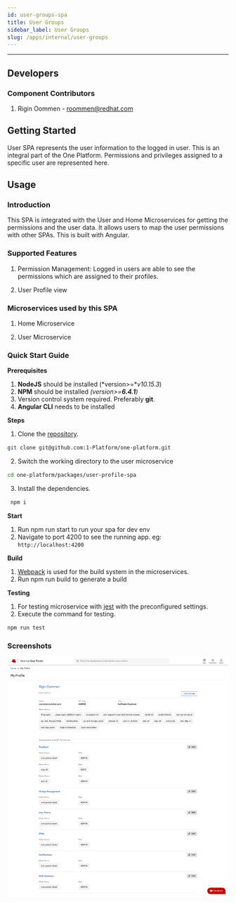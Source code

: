 ```yaml
---
id: user-groups-spa
title: User Groups
sidebar_label: User Groups
slug: /apps/internal/user-groups
---
```

* * *

## Developers

### Component Contributors

1. Rigin Oommen - [roommen@redhat.com](mailto:roommen@redhat.com)

## Getting Started

User SPA represents the user information to the logged in user. This is an integral part of the One Platform. Permissions and privileges assigned to a specific user are represented here.

## Usage

### Introduction

This SPA is integrated with the User and Home Microservices for getting the permissions and the user data. It allows users to map the user permissions with other SPAs. This is built with Angular.

### Supported Features

1. Permission Management: Logged in users are able to see the permissions which are assigned to their profiles.

2. User Profile view

### Microservices used by this SPA

1. Home Microservice

2. User Microservice

### Quick Start Guide

**Prerequisites**

1. **NodeJS**  should be installed (*version>=**v10.15.3*)
2. **NPM** should be installed *(version>=**6.4.1**)*
3. Version control system required. Preferably **git**.
4. **Angular CLI** needs to be installed

**Steps**

1. Clone the [repository](https://github.com/1-Platform/one-platform).

 ```sh
 git clone git@github.com:1-Platform/one-platform.git
 ```

2. Switch the working directory to the user  microservice

 ```sh
 cd one-platform/packages/user-profile-spa
 ```

3. Install the dependencies.

 ```sh
  npm i
 ```

**Start**

1. Run npm run start to run your spa for dev env
2. Navigate to port 4200 to see the running app.
 eg: `http://localhost:4200`

**Build**

1. [Webpack](https://webpack.js.org) is used for the build system in the microservices.
2. Run npm run build to generate a build

**Testing**

1. For testing microservice with [jest](https://jestjs.io/) with the preconfigured settings.
2. Execute the command for testing.

 ```sh
 npm run test
 ```

### Screenshots

![User Profile](user-profile.png)
